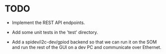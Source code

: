 # TODO

- Implement the REST API endpoints.

- Add some unit tests in the 'test' directory.

- Add a spidev/i2c-dev/gpiod backend so that we can run it on the SOM
  and run the rest of the GUI on a dev PC and communicate over Ethernet.
